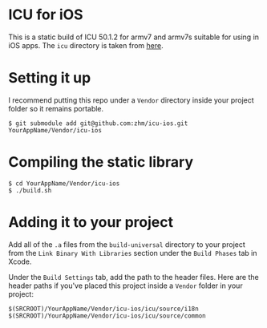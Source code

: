 # ICU for iOS

This is a static build of ICU 50.1.2 for armv7 and armv7s suitable for using in iOS apps. The `icu` directory is taken from [here](http://download.icu-project.org/files/icu4c/50.1.2/icu4c-50_1_2-src.tgz).

# Setting it up

I recommend putting this repo under a `Vendor` directory inside your project folder so it remains portable.

    $ git submodule add git@github.com:zhm/icu-ios.git YourAppName/Vendor/icu-ios

# Compiling the static library

    $ cd YourAppName/Vendor/icu-ios
    $ ./build.sh

# Adding it to your project

Add all of the `.a` files from the `build-universal` directory to your project from the `Link Binary With Libraries` section under
the `Build Phases` tab in Xcode.

Under the `Build Settings` tab, add the path to the header files. Here are the header paths if you've placed this project inside a `Vendor` folder in your project:

    $(SRCROOT)/YourAppName/Vendor/icu-ios/icu/source/i18n
    $(SRCROOT)/YourAppName/Vendor/icu-ios/icu/source/common
